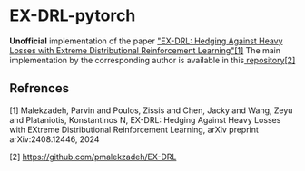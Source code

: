 # EX-DRL-pytorch
**Unofficial** implementation of the paper ["EX-DRL: Hedging Against Heavy Losses with Extreme Distributional Reinforcement Learning"](https://arxiv.org/pdf/2408.12446)[[1]](#1) The main implementation by the corresponding author is available in this[ repository](https://github.com/pmalekzadeh/EX-DRL)[[2]](#2)






## Refrences
<a id="1">[1]</a>
Malekzadeh, Parvin and Poulos, Zissis and Chen, Jacky and Wang, Zeyu and Plataniotis, Konstantinos N, EX-DRL: Hedging Against Heavy Losses with EXtreme Distributional Reinforcement Learning, arXiv preprint arXiv:2408.12446, 2024

<a id="2">[2]</a>
https://github.com/pmalekzadeh/EX-DRL